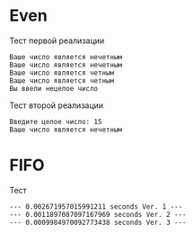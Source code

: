 # Even

Тест первой реализации
```
Ваше число является нечетным
Ваше число является нечетным
Ваше число является четным
Ваше число является четным
Вы ввели нецелое число
```
Тест второй реализации
```
Введите целое число: 15
Ваше число является нечетным
```
# FIFO
Тест
```
--- 0.002671957015991211 seconds Ver. 1 ---
--- 0.0011897087097167969 seconds Ver. 2 ---
--- 0.0009984970092773438 seconds Ver. 3 ---
```
